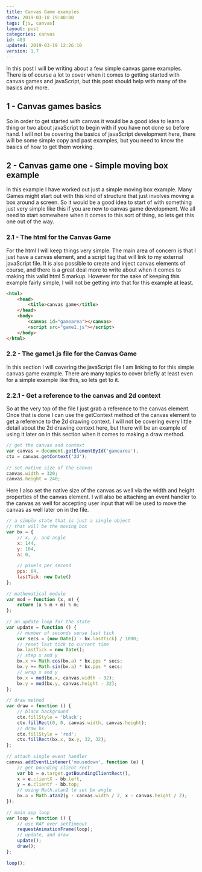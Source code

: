 ```yaml
---
title: Canvas Game examples
date: 2019-03-18 19:40:00
tags: [js, canvas]
layout: post
categories: canvas
id: 403
updated: 2019-03-19 12:26:10
version: 1.7
---
```


In this post I will be writing about a few simple canvas game examples. There is of course a lot to cover when it comes to getting started with canvas games and javaScript, but this post should help with many of the basics and more.

<!-- more -->

## 1 - Canvas games basics

So in order to get started with canvas it would be a good idea to learn a thing or two about javaScript to begin with if you have not done so before hand. I will not be covering the basics of javaScript development here, there will be some simple copy and past examples, but you need to know the basics of how to get them working.

## 2 - Canvas game one - Simple moving box example

In this example I have worked out just a simple moving box example. Many Games might start out with this kind of structure that just involves moving a box around a screen. So it would be a good idea to start of with something just very simple like this if you are new to canvas game development. We all need to start somewhere when it comes to this sort of thing, so lets get this one out of the way.

### 2.1 - The html for the Canvas Game

For the html I will keep things very simple. The main area of concern is that I just have a canvas element, and a script tag that will link to my external javaScript file. It is also possible to create and inject canvas elements of course, and there is a great deal more to write about when it comes to making this valid html 5 markup. However for the sake of keeping this example fairly simple, I will not be getting into that for this example at least.

```html
<html>
    <head>
        <title>canvas game</title>
    </head>
    <body>
        <canvas id="gamearea"></canvas>
        <script src="game1.js"></script>
    </body>
</html>
```

### 2.2 - The game1.js file for the Canvas Game

In this section I will covering the javaScript file I am linking to for this simple canvas game example. There are many topics to cover briefly at least even for a simple example like this, so lets get to it.

### 2.2.1 - Get a reference to the canvas and 2d context

So at the very top of the file I just grab a reference to the canvas element. Once that is done I can use the getContext method of the canvas element to get a reference to the 2d drawing context. I will not be covering every little detail about the 2d drawing context here, but there will be an example of using it later on in this section when it comes to making a draw method.

```js
// get the canvas and context
var canvas = document.getElementById('gamearea'),
ctx = canvas.getContext('2d');
 
// set native size of the canvas
canvas.width = 320;
canvas.height = 240;
```

Here I also set the native size of the canvas as well via the width and height properties of the canvas element. I will also be attaching an event handler to the canvas as well for accepting user input that will be used to move the canvas as well later on in the file.


```js
// a simple state that is just a single object
// that will be the moving box
var bx = {
    // x, y, and angle
    x: 144,
    y: 104,
    a: 0,
 
    // pixels per second
    pps: 64,
    lastTick: new Date()
};
 
// mathematical modulo
var mod = function (x, m) {
    return (x % m + m) % m;
};
 
// an update loop for the state
var update = function () {
    // number of seconds sense last tick
    var secs = (new Date() - bx.lastTick) / 1000;
    // reset last tick to current time
    bx.lastTick = new Date();
    // step x and y
    bx.x += Math.cos(bx.a) * bx.pps * secs;
    bx.y += Math.sin(bx.a) * bx.pps * secs;
    // wrap x and y
    bx.x = mod(bx.x, canvas.width - 32);
    bx.y = mod(bx.y, canvas.height - 32);
};
 
// draw method
var draw = function () {
    // black background
    ctx.fillStyle = 'black';
    ctx.fillRect(0, 0, canvas.width, canvas.height);
    // draw bx
    ctx.fillStyle = 'red';
    ctx.fillRect(bx.x, bx.y, 32, 32);
};
 
// attach single event handler
canvas.addEventListener('mousedown', function (e) {
    // get bounding client rect
    var bb = e.target.getBoundingClientRect(),
    x = e.clientX - bb.left,
    y = e.clientY - bb.top;
    // using Math.atan2 to set bx angle
    bx.a = Math.atan2(y - canvas.width / 2, x - canvas.height / 2);
});
 
// main app loop
var loop = function () {
    // use RAF over setTimeout
    requestAnimationFrame(loop);
    // update, and draw
    update();
    draw();
};
 
loop();
```